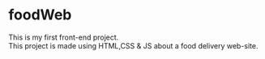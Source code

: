 # foodWeb
This is my first front-end project.
<br>
This project is made using HTML,CSS & JS about a food delivery web-site.
<br>
